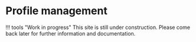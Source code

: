 # Profile management
!!! tools "Work in progress"
    This site is still under construction. Please come back later for further
    information and documentation.
